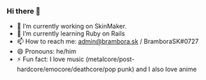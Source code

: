 ### Hi there 👋
- 🔭 I’m currently working on SkinMaker.
- 🌱 I’m currently learning Ruby on Rails
- 📫 How to reach me: admin@brambora.sk / BramboraSK#0727
- 😄 Pronouns: he/him
- ⚡ Fun fact: I love music (metalcore/post-hardcore/emocore/deathcore/pop punk) and I also love anime
